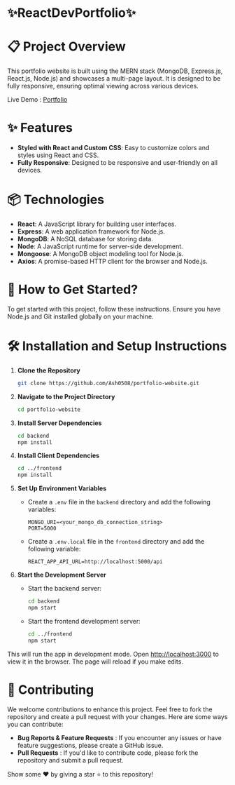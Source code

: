 # ✨ReactDevPortfolio✨

# 📋 Project Overview

This portfolio website is built using the MERN stack (MongoDB, Express.js, React.js, Node.js) and showcases a multi-page layout. It is designed to be fully responsive, ensuring optimal viewing across various devices.

Live Demo : [Portfolio](https://ankush-singh-portfolio.web.app/)


# ✨ Features

- **Styled with React and Custom CSS**: Easy to customize colors and styles using React and CSS.
- **Fully Responsive**: Designed to be responsive and user-friendly on all devices.

# 📦 Technologies

- **React**: A JavaScript library for building user interfaces.
- **Express**: A web application framework for Node.js.
- **MongoDB**: A NoSQL database for storing data.
- **Node**: A JavaScript runtime for server-side development.
- **Mongoose**: A MongoDB object modeling tool for Node.js.
- **Axios**: A promise-based HTTP client for the browser and Node.js.

# 🚀 How to Get Started?

To get started with this project, follow these instructions. Ensure you have Node.js and Git installed globally on your machine.

# 🛠 Installation and Setup Instructions

1. **Clone the Repository**
    ```sh
    git clone https://github.com/Ash0508/portfolio-website.git
    ```

2. **Navigate to the Project Directory**
    ```sh
    cd portfolio-website
    ```

3. **Install Server Dependencies**
    ```sh
    cd backend
    npm install
    ```

4. **Install Client Dependencies**
    ```sh
    cd ../frontend
    npm install
    ```

5. **Set Up Environment Variables**
    - Create a `.env` file in the `backend` directory and add the following variables:
        ```plaintext
        MONGO_URI=<your_mongo_db_connection_string>
        PORT=5000
        ```
    - Create a `.env.local` file in the `frontend` directory and add the following variable:
        ```plaintext
        REACT_APP_API_URL=http://localhost:5000/api
        ```

6. **Start the Development Server**
    - Start the backend server:
        ```sh
        cd backend
        npm start
        ```
    - Start the frontend development server:
        ```sh
        cd ../frontend
        npm start
        ```

This will run the app in development mode. Open [http://localhost:3000](http://localhost:3000) to view it in the browser. The page will reload if you make edits.

# 🤝 Contributing

We welcome contributions to enhance this project. Feel free to fork the repository and create a pull request with your changes. Here are some ways you can contribute:


- **Bug Reports & Feature Requests** : If you encounter any issues or have feature suggestions, please create a GitHub issue.
- **Pull Requests** : If you'd like to contribute code, please fork the repository and submit a pull request.

Show some ❤️ by giving a star ⭐ to this repository!
